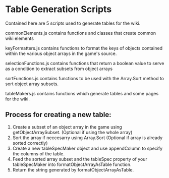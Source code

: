 # Table Generation Scripts

Contained here are 5 scripts used to generate tables for the wiki.

commonElements.js contains functions and classes that create common wiki elements

keyFormatters.js contains functions to format the keys of objects contained within the various object arrays in the game's source.

selectionFunctions.js contains functions that return a boolean value to serve as a condition to extract subsets from object arrays

sortFunctions.js contains functions to be used with the Array.Sort method to sort object array subsets.

tableMakers.js contains functions which generate tables and some pages for the wiki.

## Process for creating a new table:

1. Create a subset of an object array in the game using getObjectArraySubset. (Optional if using the whole array)
2. Sort the array if neccesarry using Array.Sort (Optional if array is already sorted correctly)
3. Create a new tableSpecMaker object and use appendColumn to specify the columns of the table.
4. Feed the sorted array subset and the tableSpec property of your tableSpecMaker into formatObjectArrayAsTable function.
5. Return the string generated by formatObjectArrayAsTable.
